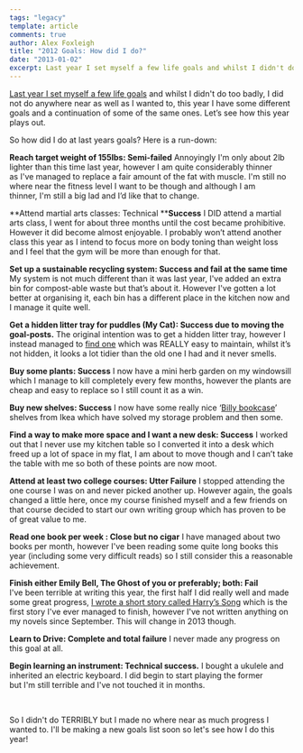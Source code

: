 ```yaml
---
tags: "legacy"
template: article 
comments: true 
author: Alex Foxleigh
title: "2012 Goals: How did I do?"
date: "2013-01-02"
excerpt: Last year I set myself a few life goals and whilst I didn't do too badly, I did not do anywhere near as well as I wanted to, this year I have some different goals and a continuation of some of the same ones. Let’s see how this year plays out.
---
```


[Last year I set myself a few life goals](/mind-body-and-soul/2012-not-the-end-the-beginning/ "2012: Not the end, the beginning!") and whilst I didn't do too badly, I did not do anywhere near as well as I wanted to, this year I have some different goals and a continuation of some of the same ones. Let’s see how this year plays out.

<!-- end -->

So how did I do at last years goals? Here is a run-down:

**Reach target weight of 155lbs: Semi-failed** Annoyingly I'm only about 2lb lighter than this time last year, however I am quite considerably thinner as I've managed to replace a fair amount of the fat with muscle. I'm still no where near the fitness level I want to be though and although I am thinner, I'm still a big lad and I’d like that to change.

**Attend martial arts classes: Technical ****Success** I DID attend a martial arts class, I went for about three months until the cost became prohibitive. However it did become almost enjoyable. I probably won’t attend another class this year as I intend to focus more on body toning than weight loss and I feel that the gym will be more than enough for that.

**Set up a sustainable recycling system: Success and fail at the same time** My system is not much different than it was last year, I've added an extra bin for compost-able waste but that’s about it. However I've gotten a lot better at organising it, each bin has a different place in the kitchen now and I manage it quite well.

**Get a hidden litter tray for puddles (My Cat): Success due to moving the goal-posts.** The original intention was to get a hidden litter tray, however I instead managed to [find one](http://www.amazon.co.uk/Omega-Paw-Rolln-Cleaning-Litter/dp/B0002DK2DU/ref=sr_1_16?ie=UTF8&qid=1357133539&sr=8-16) which was REALLY easy to maintain, whilst it’s not hidden, it looks a lot tidier than the old one I had and it never smells.

**Buy some plants: Success** I now have a mini herb garden on my windowsill which I manage to kill completely every few months, however the plants are cheap and easy to replace so I still count it as a win.

**Buy new shelves: Success** I now have some really nice ‘[Billy bookcase](http://www.ikea.com/gb/en/catalog/products/S79893865/#/S49858180)’ shelves from Ikea which have solved my storage problem and then some.

**Find a way to make more space and I want a new desk: Success** I worked out that I never use my kitchen table so I converted it into a desk which freed up a lot of space in my flat, I am about to move though and I can’t take the table with me so both of these points are now moot.

**Attend at least two college courses: Utter Failure** I stopped attending the one course I was on and never picked another up. However again, the goals changed a little here, once my course finished myself and a few friends on that course decided to start our own writing group which has proven to be of great value to me.

**Read one book per week : Close but no cigar** I have managed about two books per month, however I've been reading some quite long books this year (including some very difficult reads) so I still consider this a reasonable achievement.

**Finish either Emily Bell, The Ghost of you or preferably; both: Fail** I've been terrible at writing this year, the first half I did really well and made some great progress, [I wrote a short story called Harry’s Song](/scribblings/harrys-song-and-the-power-of-free/ "Harry’s Song and the power of free") which is the first story I've ever managed to finish, however I've not written anything on my novels since September. This will change in 2013 though.

**Learn to Drive: Complete and total failure** I never made any progress on this goal at all.

**Begin learning an instrument: Technical success.** I bought a ukulele and inherited an electric keyboard. I did begin to start playing the former but I'm still terrible and I've not touched it in months.

 

So I didn't do TERRIBLY but I made no where near as much progress I wanted to. I'll be making a new goals list soon so let's see how I do this year!
